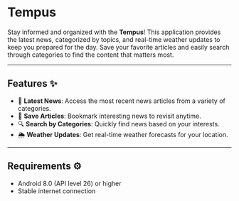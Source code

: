 # Tempus

Stay informed and organized with the **Tempus**! This application provides the latest news, categorized by topics, and real-time weather updates to keep you prepared for the day. Save your favorite articles and easily search through categories to find the content that matters most.

---

## Features ✨

- 📰 **Latest News**: Access the most recent news articles from a variety of categories.  
- 🔖 **Save Articles**: Bookmark interesting news to revisit anytime.  
- 🔍 **Search by Categories**: Quickly find news based on your interests.  
- 🌦️ **Weather Updates**: Get real-time weather forecasts for your location.  

---

## Requirements ⚙️

- Android 8.0 (API level 26) or higher  
- Stable internet connection  
